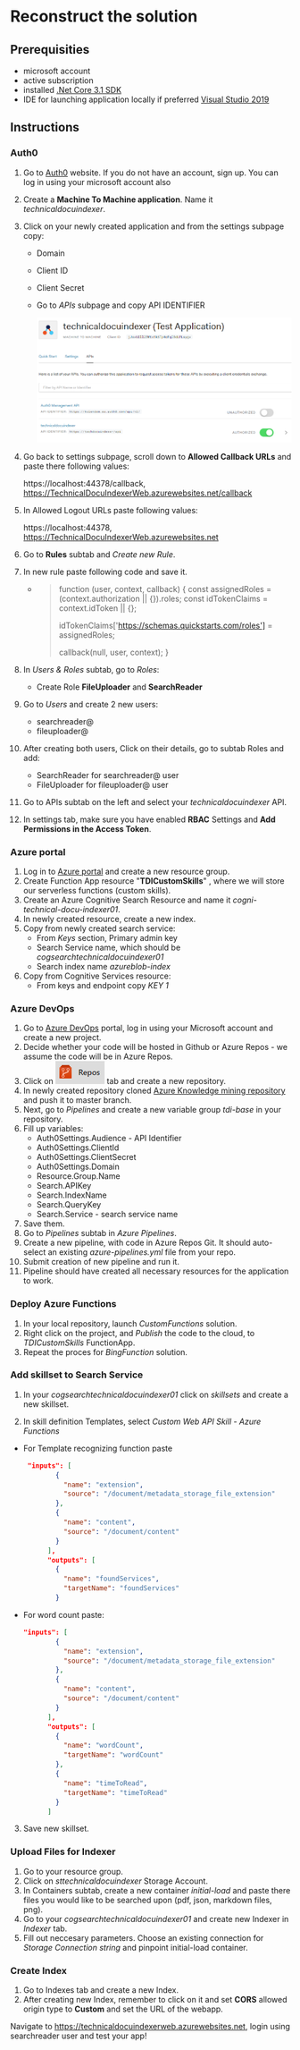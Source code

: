 # Reconstruct the solution

## Prerequisities

- microsoft account
- active subscription
- installed [.Net Core 3.1 SDK](https://dotnet.microsoft.com/download/dotnet-core/3.1)
- IDE for launching application locally if preferred [Visual Studio 2019](https://visualstudio.microsoft.com/pl/vs/)

## Instructions

### Auth0

1. Go to [Auth0](https://auth0.com/) website. If you do not have an account, sign up. You can log in using your microsoft account also

2. Create a **Machine To Machine application**. Name it *technicaldocuindexer*.

3. Click on your newly created application and from the settings subpage copy:

   - Domain

   - Client ID

   - Client Secret

   - Go to *APIs* subpage and copy API IDENTIFIER

     ![audience](https://github.com/michalchecinski/AI-on-Microsoft-Azure-knowledge-mining/blob/master/images/audience.PNG?raw=true)

4. Go back to settings subpage, scroll down to **Allowed Callback URLs** and paste there following values:

   https://localhost:44378/callback, https://TechnicalDocuIndexerWeb.azurewebsites.net/callback

5. In Allowed Logout URLs paste following values:

   https://localhost:44378, https://TechnicalDocuIndexerWeb.azurewebsites.net

6. Go to **Rules** subtab and *Create new Rule*.

7. In new rule paste following code and save it.

   - >  function (user, context, callback) {
     >   const assignedRoles = (context.authorization || {}).roles;
     >   const idTokenClaims = context.idToken || {};
     >
     >   idTokenClaims['https://schemas.quickstarts.com/roles'] = assignedRoles;
     >
     >   callback(null, user, context);
     > }

8. In *Users & Roles* subtab, go to *Roles*:

   - Create Role **FileUploader** and **SearchReader**

9. Go to *Users* and create 2 new users:

   - searchreader@<yourchoiceofdomain>
   - fileuploader@<yourchoiceofdomain>

10. After creating both users, Click on their details, go to subtab Roles and add:

    - SearchReader for searchreader@ user
    - FileUploader for fileuploader@ user

11. Go to APIs subtab on the left and select your *technicaldocuindexer* API.

12. In settings tab, make sure you have enabled **RBAC** Settings and **Add Permissions in the Access Token**.

### Azure portal 

1. Log in to [Azure portal](https://portal.azure.com/#home) and create a new resource group.
2. Create Function App resource "**TDICustomSkills**" , where we will store our serverless functions (custom skills).
3. Create an Azure Cognitive Search Resource and name it *cogni-technical-docu-indexer01*.
4. In newly created resource, create a new index.
5. Copy from newly created search service:
   - From *Keys* section, Primary admin key
   - Search Service name, which should be *cogsearchtechnicaldocuindexer01*
   - Search index name *azureblob-index*
6. Copy from Cognitive Services resource:
   - From keys and endpoint copy *KEY 1*

### Azure DevOps 

1. Go to [Azure DevOps](https://dev.azure.com/) portal, log in using your Microsoft account and create a new project.
2. Decide whether your code will be hosted in Github or Azure Repos - we assume the code will be in Azure Repos.
3. Click on ![Repos](https://github.com/michalchecinski/AI-on-Microsoft-Azure-knowledge-mining/blob/master/images/Repos.PNG?raw=true) tab and create a new repository.
4. In newly created repository cloned [Azure Knowledge mining repository](https://github.com/michalchecinski/AI-on-Microsoft-Azure-knowledge-mining) and push it to master branch.
5. Next, go to *Pipelines* and create a new variable group *tdi-base* in your repository.
6. Fill up variables:
   - Auth0Settings.Audience - API Identifier
   - Auth0Settings.ClientId
   - Auth0Settings.ClientSecret
   - Auth0Settings.Domain
   - Resource.Group.Name
   - Search.APIKey
   - Search.IndexName
   - Search.QueryKey
   - Search.Service - search service name
7. Save them.
8. Go to *Pipelines* subtab in *Azure Pipelines*.
9. Create a new pipeline, with code in Azure Repos Git. It should auto-select an existing *azure-pipelines.yml* file from your repo.
10. Submit creation of new pipeline and run it.
11. Pipeline should have created all necessary resources for the application to work.

### Deploy Azure Functions

1. In your local repository, launch *CustomFunctions* solution.
2. Right click on the project, and *Publish* the code to the cloud, to *TDICustomSkills* FunctionApp.
3. Repeat the proces for *BingFunction* solution.

### Add skillset to Search Service

1. In your *cogsearchtechnicaldocuindexer01* click on *skillsets* and create a new skillset.

2.  In skill definition Templates, select *Custom Web API Skill - Azure Functions*

   - For Template recognizing function paste 

     ```json
      "inputs": [
             {
               "name": "extension",
               "source": "/document/metadata_storage_file_extension"
             },
             {
               "name": "content",
               "source": "/document/content"
             }
           ],
           "outputs": [
             {
               "name": "foundServices",
               "targetName": "foundServices"
             }
     ```

   - For word count paste:

     ```json
     "inputs": [
             {
               "name": "extension",
               "source": "/document/metadata_storage_file_extension"
             },
             {
               "name": "content",
               "source": "/document/content"
             }
           ],
           "outputs": [
             {
               "name": "wordCount",
               "targetName": "wordCount"
             },
             {
               "name": "timeToRead",
               "targetName": "timeToRead"
             }
           ]
     ```

3. Save new skillset.

### Upload Files for Indexer

1. Go to your resource group.
2. Click on *sttechnicaldocuindexer* Storage Account.
3. In Containers subtab, create a new container *initial-load* and paste there files you would like to be searched upon (pdf, json, markdown files, png).
4. Go to your *cogsearchtechnicaldocuindexer01* and create new Indexer in *Indexer* tab.
5. Fill out neccesary parameters. Choose an existing connection for *Storage Connection string* and pinpoint initial-load container.

### Create Index

1. Go to Indexes tab and create a new Index.
2. After creating new Index, remember to click on it and set **CORS** allowed origin type to **Custom** and set the URL of the webapp.

Navigate to https://technicaldocuindexerweb.azurewebsites.net, login using searchreader user and test your app!



